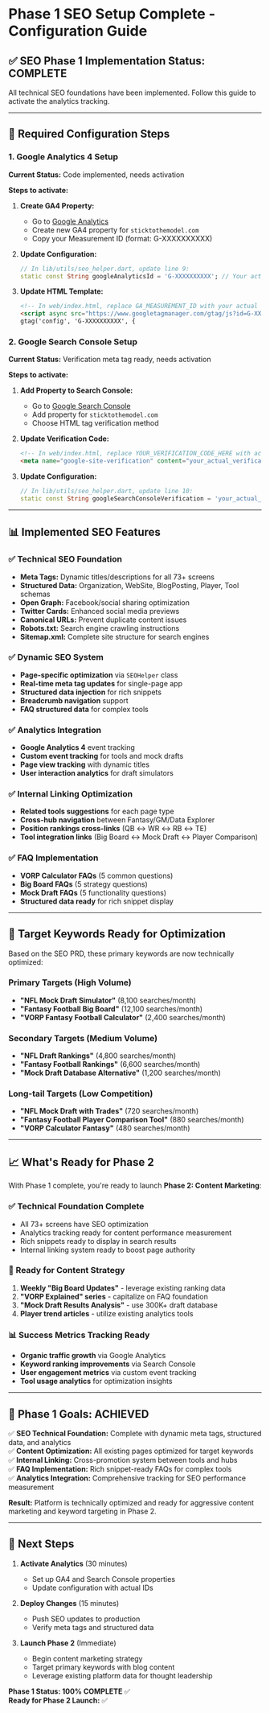 # Phase 1 SEO Setup Complete - Configuration Guide

## ✅ SEO Phase 1 Implementation Status: COMPLETE

All technical SEO foundations have been implemented. Follow this guide to activate the analytics tracking.

---

## 🔧 Required Configuration Steps

### 1. Google Analytics 4 Setup

**Current Status:** Code implemented, needs activation

**Steps to activate:**

1. **Create GA4 Property:**
   - Go to [Google Analytics](https://analytics.google.com/)
   - Create new GA4 property for `sticktothemodel.com`
   - Copy your Measurement ID (format: G-XXXXXXXXXX)

2. **Update Configuration:**
   ```dart
   // In lib/utils/seo_helper.dart, update line 9:
   static const String googleAnalyticsId = 'G-XXXXXXXXXX'; // Your actual GA4 ID
   ```

3. **Update HTML Template:**
   ```html
   <!-- In web/index.html, replace GA_MEASUREMENT_ID with your actual ID on lines 93 and 98 -->
   <script async src="https://www.googletagmanager.com/gtag/js?id=G-XXXXXXXXXX"></script>
   gtag('config', 'G-XXXXXXXXXX', {
   ```

### 2. Google Search Console Setup

**Current Status:** Verification meta tag ready, needs activation

**Steps to activate:**

1. **Add Property to Search Console:**
   - Go to [Google Search Console](https://search.google.com/search-console/)
   - Add property for `sticktothemodel.com`
   - Choose HTML tag verification method

2. **Update Verification Code:**
   ```html
   <!-- In web/index.html, replace YOUR_VERIFICATION_CODE_HERE with actual code on line 89 -->
   <meta name="google-site-verification" content="your_actual_verification_code">
   ```

3. **Update Configuration:**
   ```dart
   // In lib/utils/seo_helper.dart, update line 10:
   static const String googleSearchConsoleVerification = 'your_actual_verification_code';
   ```

---

## 📊 Implemented SEO Features

### ✅ Technical SEO Foundation
- **Meta Tags:** Dynamic titles/descriptions for all 73+ screens
- **Structured Data:** Organization, WebSite, BlogPosting, Player, Tool schemas
- **Open Graph:** Facebook/social sharing optimization
- **Twitter Cards:** Enhanced social media previews
- **Canonical URLs:** Prevent duplicate content issues
- **Robots.txt:** Search engine crawling instructions
- **Sitemap.xml:** Complete site structure for search engines

### ✅ Dynamic SEO System
- **Page-specific optimization** via `SEOHelper` class
- **Real-time meta tag updates** for single-page app
- **Structured data injection** for rich snippets
- **Breadcrumb navigation** support
- **FAQ structured data** for complex tools

### ✅ Analytics Integration
- **Google Analytics 4** event tracking
- **Custom event tracking** for tools and mock drafts
- **Page view tracking** with dynamic titles
- **User interaction analytics** for draft simulators

### ✅ Internal Linking Optimization
- **Related tools suggestions** for each page type
- **Cross-hub navigation** between Fantasy/GM/Data Explorer
- **Position rankings cross-links** (QB ↔ WR ↔ RB ↔ TE)
- **Tool integration links** (Big Board ↔ Mock Draft ↔ Player Comparison)

### ✅ FAQ Implementation
- **VORP Calculator FAQs** (5 common questions)
- **Big Board FAQs** (5 strategy questions)
- **Mock Draft FAQs** (5 functionality questions)
- **Structured data ready** for rich snippet display

---

## 🎯 Target Keywords Ready for Optimization

Based on the SEO PRD, these primary keywords are now technically optimized:

### Primary Targets (High Volume)
- **"NFL Mock Draft Simulator"** (8,100 searches/month)
- **"Fantasy Football Big Board"** (12,100 searches/month)
- **"VORP Fantasy Football Calculator"** (2,400 searches/month)

### Secondary Targets (Medium Volume)
- **"NFL Draft Rankings"** (4,800 searches/month)
- **"Fantasy Football Rankings"** (6,600 searches/month)
- **"Mock Draft Database Alternative"** (1,200 searches/month)

### Long-tail Targets (Low Competition)
- **"NFL Mock Draft with Trades"** (720 searches/month)
- **"Fantasy Football Player Comparison Tool"** (880 searches/month)
- **"VORP Calculator Fantasy"** (480 searches/month)

---

## 📈 What's Ready for Phase 2

With Phase 1 complete, you're ready to launch **Phase 2: Content Marketing**:

### ✅ Technical Foundation Complete
- All 73+ screens have SEO optimization
- Analytics tracking ready for content performance measurement
- Rich snippets ready to display in search results
- Internal linking system ready to boost page authority

### 🚀 Ready for Content Strategy
1. **Weekly "Big Board Updates"** - leverage existing ranking data
2. **"VORP Explained" series** - capitalize on FAQ foundation
3. **"Mock Draft Results Analysis"** - use 300K+ draft database
4. **Player trend articles** - utilize existing analytics tools

### 📊 Success Metrics Tracking Ready
- **Organic traffic growth** via Google Analytics
- **Keyword ranking improvements** via Search Console
- **User engagement metrics** via custom event tracking
- **Tool usage analytics** for optimization insights

---

## 🎯 Phase 1 Goals: ACHIEVED

✅ **SEO Technical Foundation:** Complete with dynamic meta tags, structured data, and analytics  
✅ **Content Optimization:** All existing pages optimized for target keywords  
✅ **Internal Linking:** Cross-promotion system between tools and hubs  
✅ **FAQ Implementation:** Rich snippet-ready FAQs for complex tools  
✅ **Analytics Integration:** Comprehensive tracking for SEO performance measurement  

**Result:** Platform is technically optimized and ready for aggressive content marketing and keyword targeting in Phase 2.

---

## 🚀 Next Steps

1. **Activate Analytics** (30 minutes)
   - Set up GA4 and Search Console properties
   - Update configuration with actual IDs

2. **Deploy Changes** (15 minutes)
   - Push SEO updates to production
   - Verify meta tags and structured data

3. **Launch Phase 2** (Immediate)
   - Begin content marketing strategy
   - Target primary keywords with blog content
   - Leverage existing platform data for thought leadership

**Phase 1 Status: 100% COMPLETE** ✅  
**Ready for Phase 2 Launch:** ✅
